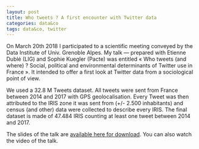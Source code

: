 ```yaml
---
layout: post
title: Who tweets ? A first encounter with Twitter data
categories: data&co
tags: data&co, twitter
---
```


On March 20th 2018 I participated to a scientific meeting conveyed by the Data Institute of Univ. Grenoble Alpes.
My talk — prepared with Etienne Dublé (LIG) and Sophie Kuegler (Pacte) was entitled « Who tweets (and where) ? Social, political and environmental determinants of Twitter use in France ». It intended to offer a first look at Twitter data from a sociological point of view.

We used a 32.8 M Tweets dataset. All tweets were sent from France between 2014 and 2017 with GPS geolocalisation. Every Tweet was then attributed to the IRIS zone it was sent from (+/- 2.500 inhabitants) and census (and other) data were collected to describe every IRIS. The final dataset is made of 47.484 IRIS counting at least one tweet between 2014 and 2017.

The slides of the talk are [available here for download](/pdf/Who_Tweets.pdf). You can also watch the video of the talk.
